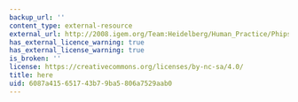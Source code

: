 ```yaml
---
backup_url: ''
content_type: external-resource
external_url: http://2008.igem.org/Team:Heidelberg/Human_Practice/Phips_the_Phage/General_Backround
has_external_licence_warning: true
has_external_license_warning: true
is_broken: ''
license: https://creativecommons.org/licenses/by-nc-sa/4.0/
title: here
uid: 6087a415-6517-43b7-9ba5-806a7529aab0
---
```

